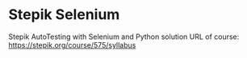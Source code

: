 # Stepik Selenium
Stepik AutoTesting with Selenium and Python solution
URL of course: https://stepik.org/course/575/syllabus
